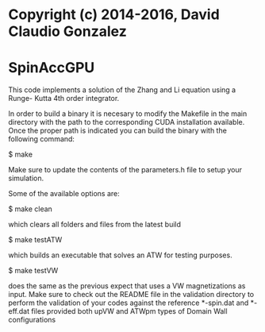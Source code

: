 Copyright (c) 2014-2016, David Claudio Gonzalez
===============================================================================
SpinAccGPU
===============================================================================

This code implements a solution of the Zhang and Li equation using a Runge-
Kutta 4th order integrator.

In order to build a binary it is necesary to modify the Makefile in the main 
directory with the path to the corresponding CUDA installation available.
Once the proper path is indicated you can build the binary with the following
command:

  $ make

Make sure to update the contents of the parameters.h file to setup your
simulation.

Some of the available options are:

  $ make clean

which clears all folders and files from the latest build

  $ make testATW

which builds an executable that solves an ATW for testing purposes.

  $ make testVW

does the same as the previous expect that uses a VW magnetizations as input.
Make sure to check out the README file in the validation directory to perform 
the validation of your codes against the reference *-spin.dat and *-eff.dat
files provided both upVW and ATWpm types of Domain Wall configurations

